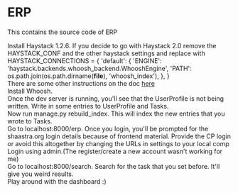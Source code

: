 ERP
===

This contains the source code of ERP 

Install Haystack 1.2.6. If you decide to go with Haystack 2.0 remove the HAYSTACK_CONF and the other haystack settings and replace with
HAYSTACK_CONNECTIONS = {
    'default': {
        'ENGINE': 'haystack.backends.whoosh_backend.WhooshEngine',
        'PATH': os.path.join(os.path.dirname(__file__), 'whoosh_index'),
    },
} <br>
There are some other instructions on the doc <a href="http://django-haystack.readthedocs.org/en/latest/tutorial.html#configuration"> here </a><br>
Install Whoosh. <br>
Once the dev server is running, you'll see that the UserProfile is not being written. Write in some entries to UserProfile and Tasks.<br>
Now run manage.py rebuild_index. This will index the new entries that you wrote to Tasks.<br>
Go to localhost:8000/erp. Once you login, you'll be prompted for the shaastra.org login details because of frontend material. Provide the CP login or avoid this altogether by changing the URLs in settings to your local comp<br>
Login using admin.(The register/create a new account wasn't working for me)<br>
Go to localhost:8000/search. Search for the task that you set before. It'll give you weird results.<br>
Play around with the dashboard :)